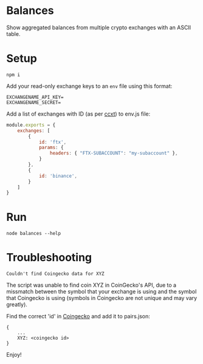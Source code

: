 # Balances

Show aggregated balances from multiple crypto exchanges with an ASCII table.

# Setup

```shell
npm i
```
Add your read-only exchange keys to an `env` file using this format:

```
EXCHANGENAME_API_KEY=
EXCHANGENAME_SECRET=
```

Add a list of exchanges with ID (as per [ccxt](https://github.com/ccxt/ccxt)) to env.js file:

```JavaScript
module.exports = {
	exchanges: [
		{
			id: 'ftx',
			params: {
				headers: { "FTX-SUBACCOUNT": "my-subaccount" },
			}
		},
		{
			id: 'binance',
		}
	]
}
```

# Run

```shell
node balances --help
```

# Troubleshooting

```
Couldn't find Coingecko data for XYZ
```

The script was unable to find coin XYZ in CoinGecko's API, due to a missmatch between the symbol that your exchange is using and the symbol that Coingecko is using (symbols in Coingecko are not unique and may vary greatly).

Find the correct 'id' in [Coingecko](https://www.coingecko.com/api/documentations/v3#/coins/get_coins_list) and add it to pairs.json:

```
{ 
	...
	XYZ: <coingecko id>
}
```

Enjoy!
